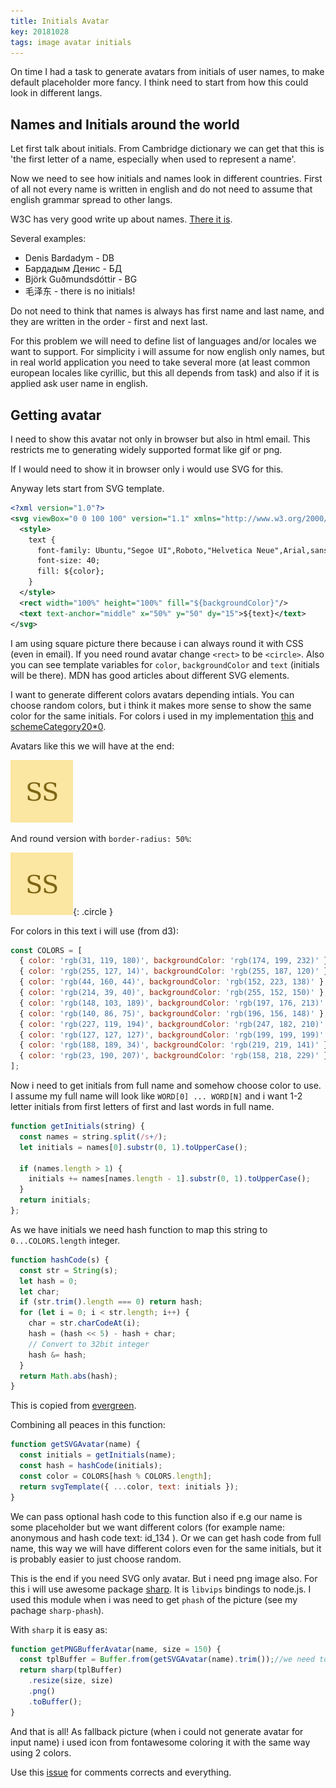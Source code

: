 ```yaml
---
title: Initials Avatar
key: 20181028
tags: image avatar initials
---
```


On time I had a task to generate avatars from initials of user names, to make default placeholder more fancy.
I think need to start from how this could look in different langs.

## Names and Initials around the world

Let first talk about initials. From Cambridge dictionary we can get that this is 'the first letter of a name, especially when used to represent a name'. 

Now we need to see how initials and names look in different countries. 
First of all not every name is written in english and do not need to assume that english grammar spread to other langs.

W3C has very good write up about names. [There it is](https://www.w3.org/International/questions/qa-personal-names).

Several examples:

- Denis Bardadym - DB
- Бардадым Денис - БД
- Björk Guðmundsdóttir - BG
- 毛泽东 - there is no initials! 

Do not need to think that names is always has first name and last name, and they are written in the order - first and next last.

For this problem we will need to define list of languages and/or locales we want to support. For simplicity i will assume for now english only names, but in real world application you need to take several more (at least common european locales like cyrillic, but this all depends from task) and also if it is applied ask user name in english.

## Getting avatar

I need to show this avatar not only in browser but also in html email. This restricts me to generating widely supported format like gif or png.

If I would need to show it in browser only i would use SVG for this.

Anyway lets start from SVG template.

```xml
<?xml version="1.0"?>
<svg viewBox="0 0 100 100" version="1.1" xmlns="http://www.w3.org/2000/svg">
  <style>
    text {
      font-family: Ubuntu,"Segoe UI",Roboto,"Helvetica Neue",Arial,sans-serif;
      font-size: 40;
      fill: ${color};
    }
  </style>
  <rect width="100%" height="100%" fill="${backgroundColor}"/>
  <text text-anchor="middle" x="50%" y="50" dy="15">${text}</text>
</svg>
```

I am using square picture there because i can always round it with CSS (even in email). If you need round avatar change `<rect>` to be `<circle>`. Also you can see template variables for `color`, `backgroundColor` and `text` (initials will be there). MDN has good articles about different SVG elements.

I want to generate different colors avatars depending intials. You can choose random colors, but i think it makes more
sense to show the same color for the same initials.
For colors i used in my implementation [this](https://evergreen.segment.com/components/colors) and [schemeCategory20*0](https://bl.ocks.org/pstuffa/3393ff2711a53975040077b7453781a9).

Avatars like this we will have at the end:

![Example of avatar at the end](/assets/images/posts/initials-avatar/ss.png)

And round version with `border-radius: 50%`:

![Example of avatar at the end](/assets/images/posts/initials-avatar/ss.png){: .circle }

For colors in this text i will use (from d3):
```js
const COLORS = [
  { color: 'rgb(31, 119, 180)', backgroundColor: 'rgb(174, 199, 232)' },
  { color: 'rgb(255, 127, 14)', backgroundColor: 'rgb(255, 187, 120)' },
  { color: 'rgb(44, 160, 44)', backgroundColor: 'rgb(152, 223, 138)' },
  { color: 'rgb(214, 39, 40)', backgroundColor: 'rgb(255, 152, 150)' },
  { color: 'rgb(148, 103, 189)', backgroundColor: 'rgb(197, 176, 213)' },
  { color: 'rgb(140, 86, 75)', backgroundColor: 'rgb(196, 156, 148)' },
  { color: 'rgb(227, 119, 194)', backgroundColor: 'rgb(247, 182, 210)' },
  { color: 'rgb(127, 127, 127)', backgroundColor: 'rgb(199, 199, 199)' },
  { color: 'rgb(188, 189, 34)', backgroundColor: 'rgb(219, 219, 141)' },
  { color: 'rgb(23, 190, 207)', backgroundColor: 'rgb(158, 218, 229)' }
];
```

Now i need to get initials from full name and somehow choose color to use.
I assume my full name will look like `WORD[0] ... WORD[N]` and 
i want 1-2 letter initials from first letters of first and last words in full name.

```js
function getInitials(string) {
  const names = string.split(/s+/);
  let initials = names[0].substr(0, 1).toUpperCase();
    
  if (names.length > 1) {
    initials += names[names.length - 1].substr(0, 1).toUpperCase();
  }
  return initials;
};
```

As we have initials we need hash function to map this string to `0...COLORS.length` integer.

```js
function hashCode(s) {
  const str = String(s);
  let hash = 0;
  let char;
  if (str.trim().length === 0) return hash;
  for (let i = 0; i < str.length; i++) {
    char = str.charCodeAt(i);
    hash = (hash << 5) - hash + char;
    // Convert to 32bit integer
    hash &= hash;
  }
  return Math.abs(hash);
}
```

This is copied from [evergreen](https://github.com/segmentio/evergreen). 

Combining all peaces in this function:

```js
function getSVGAvatar(name) {
  const initials = getInitials(name);
  const hash = hashCode(initials);
  const color = COLORS[hash % COLORS.length];
  return svgTemplate({ ...color, text: initials });
}
```

We can pass optional hash code to this function also if e.g our name is some placeholder but we want different colors (for example name: anonymous and hash code text: id_134 ). Or we can get hash code from full name, this way we will have
different colors even for the same initials, but it is probably easier to just choose random.

This is the end if you need SVG only avatar. But i need png image also. For this i will use awesome package [sharp](https://www.npmjs.com/package/sharp). It is `libvips` bindings to node.js. I used this module when i was need to get
`phash` of the picture (see my pachage `sharp-phash`).

With `sharp` it is easy as:

```js
function getPNGBufferAvatar(name, size = 150) {
  const tplBuffer = Buffer.from(getSVGAvatar(name).trim());//we need to avoid spaces at start of svg
  return sharp(tplBuffer)
    .resize(size, size)
    .png()
    .toBuffer();
}
```

And that is all! As fallback picture (when i could not generate avatar for input name) i used icon from fontawesome coloring it with the same way using 2 colors.

Use this [issue](https://github.com/btd/btd.github.io/issues/1) for comments corrects and everything.

